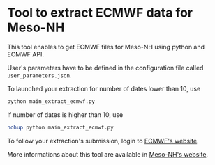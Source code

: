 # Tool to extract ECMWF data for Meso-NH

This tool enables to get ECMWF files for Meso-NH using python and ECMWF API.

User's parameters have to be defined in the configuration file called `user_parameters.json`.

To launched your extraction for number of dates lower than 10, use 
```bash
python main_extract_ecmwf.py
```

If number of dates is higher than 10, use
```bash
nohup python main_extract_ecmwf.py
```

To follow your extraction's submission, login to [ECMWF's website](https://apps.ecmwf.int/webmars/joblist/).

More informations about this tool are available in [Meso-NH's website](http://mesonh2.aero.obs-mip.fr/piaj/extract_ecmwf_data/extract_ecmwf_data.html#operational-data-analysis-forecast-or-ensemble).
